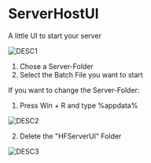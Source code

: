 # ServerHostUI
A little UI to start your server

![DESC1](https://user-images.githubusercontent.com/58570916/159265739-fe15f50b-9409-4d74-93df-87fe92d21643.PNG)

1. Chose a Server-Folder
2. Select the Batch File you want to start

If you want to change the Server-Folder:

1. Press Win + R and type %appdata%

![DESC2](https://user-images.githubusercontent.com/58570916/159264560-fbb52129-f562-4a9b-bbba-9b0eb1d9f8a3.PNG)

2. Delete the "HFServerUI" Folder

![DESC3](https://user-images.githubusercontent.com/58570916/159264735-30b70694-d2c2-437d-9efb-a6e3f741f3f1.PNG)
